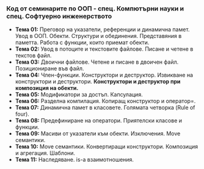 ### Код от семинарите по ООП - спец. Компютърни науки и спец. Софтуерно инженерството

- **Тема 01:** Преговор на указатели, референции и динамична памет. Увод в ООП. Обекти. Структури и обединения. Представяния в паметта. Работа с функции, които приемат обекти.
- **Тема 02:** Увод в потоците и текстовите файлове. Писане и четене в текстов файл.
- **Тема 03:** Двоични файлове. Четене и писане в двоичен файл. Позициониране във файл.
- **Тема 04:** Член-функции. Конструктори и деструктор. Извикване на конструктори и деструктори. **Конструктори и деструктор при композиция на обекти.**
- **Тема 05:**  Mодификатори за достъп. Капсулация.
- **Тема 06:** Разделна компилация. Копиращ конструктор и оператор=.
- **Тема 07:** Динамична памет в класовете. Голямата четворка (Rule of four).
- **Тема 08:**  Предефиниране на оператори. Приятелски класове и функции.
- **Тема 09:**  Масиви от указатели към обекти. Изключения. Move семантики.
- **Тема 10:**  Move семантики. Конвертиращи конструктори. Композиция и агрегация. Шаблони.
- **Тема 11:**  Наследяване. is-a взаимотношения.
